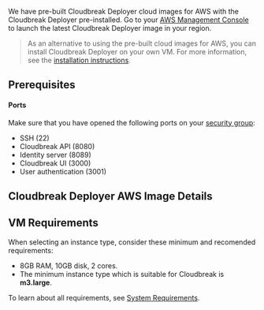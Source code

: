 We have pre-built Cloudbreak Deployer cloud images for AWS with the Cloudbreak Deployer pre-installed. Go to your [AWS Management Console](https://aws.amazon.com/console/) to launch the latest Cloudbreak Deployer image in your region.  

> As an alternative to using the pre-built cloud images for AWS, you can install Cloudbreak Deployer on your own VM. For more information, see the [installation instructions](onprem.md).

## Prerequisites

#### Ports 

Make sure that you have opened the following ports on your [security group](http://docs.aws.amazon.com/AWSEC2/latest/UserGuide/using-network-security.html):
 
 * SSH (22)
 * Cloudbreak API (8080)
 * Identity server (8089)
 * Cloudbreak UI (3000)
 * User authentication (3001) 

## Cloudbreak Deployer AWS Image Details

## VM Requirements
When selecting an instance type, consider these minimum and recomended requirements:  

- 8GB RAM, 10GB disk, 2 cores. 
- The minimum instance type which is suitable for Cloudbreak is **m3.large**.

To learn about all requirements, see [System Requirements](onprem.md#system-requirements).



 
